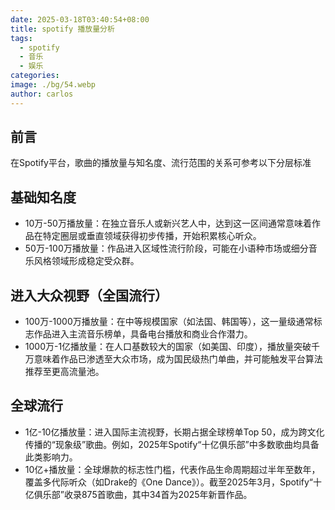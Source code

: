 ```yaml
---
date: 2025-03-18T03:40:54+08:00
title: spotify 播放量分析
tags:
  - spotify
  - 音乐
  - 娱乐
categories: 
image: ./bg/54.webp
author: carlos
---
```


## 前言

在Spotify平台，歌曲的播放量与知名度、流行范围的关系可参考以下分层标准

## 基础知名度

- ‌10万-50万播放量‌：在独立音乐人或新兴艺人中，达到这一区间通常意味着作品在特定圈层或垂直领域获得初步传播，开始积累核心听众‌。
- ‌50万-100万播放量‌：作品进入区域性流行阶段，可能在小语种市场或细分音乐风格领域形成稳定受众群‌。

## 进入大众视野（全国流行）

- 100万-1000万播放量‌：在中等规模国家（如法国、韩国等），这一量级通常标志作品进入主流音乐榜单，具备电台播放和商业合作潜力‌。
- ‌1000万-1亿播放量‌：在人口基数较大的国家（如美国、印度），播放量突破千万意味着作品已渗透至大众市场，成为国民级热门单曲，并可能触发平台算法推荐至更高流量池‌。

## 全球流行

- 1亿-10亿播放量‌：进入国际主流视野，长期占据全球榜单Top 50，成为跨文化传播的“现象级”歌曲。例如，2025年Spotify“十亿俱乐部”中多数歌曲均具备此类影响力‌。
- 10亿+播放量‌：全球爆款的标志性门槛，代表作品生命周期超过半年至数年，覆盖多代际听众（如Drake的《One Dance》）。截至2025年3月，Spotify“十亿俱乐部”收录875首歌曲，其中34首为2025年新晋作品‌。